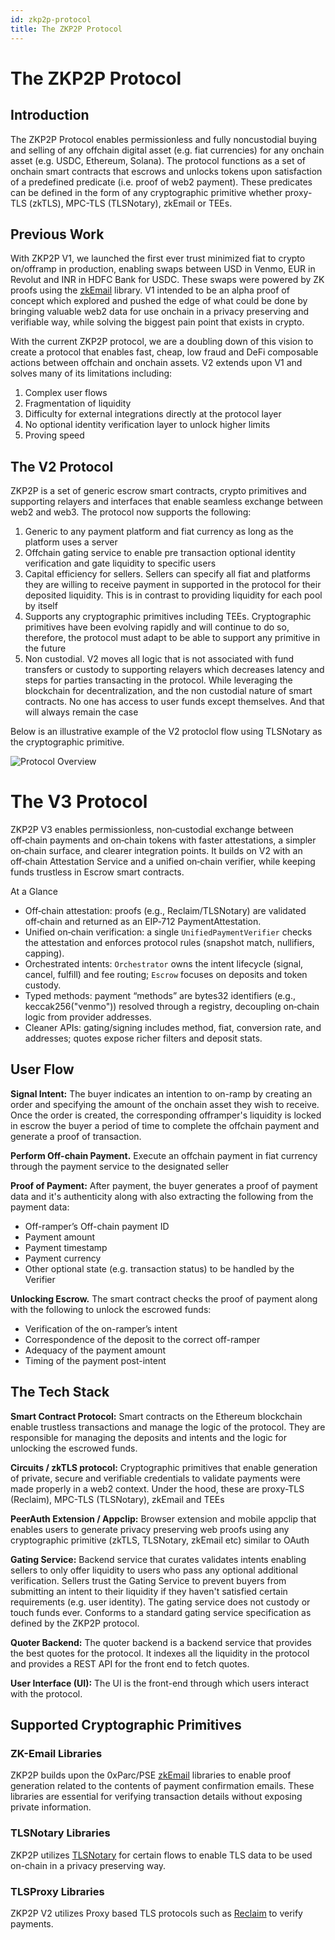 ```yaml
---
id: zkp2p-protocol
title: The ZKP2P Protocol
---
```


# The ZKP2P Protocol

## Introduction

The ZKP2P Protocol enables permissionless and fully noncustodial buying and selling of any offchain digital asset (e.g. fiat currencies) for any onchain asset (e.g. USDC, Ethereum, Solana). The protocol functions as a set of onchain smart contracts that escrows and unlocks tokens upon satisfaction of a predefined predicate (i.e. proof of web2 payment). These predicates can be defined in the form of any cryptographic primitive whether proxy-TLS (zkTLS), MPC-TLS (TLSNotary), zkEmail or TEEs.

## Previous Work

With ZKP2P V1, we launched the first ever trust minimized fiat to crypto on/offramp in production, enabling swaps between USD in Venmo, EUR in Revolut and INR in HDFC Bank for USDC. These swaps were powered by ZK proofs using the [zkEmail](https://prove.email/) library. V1 intended to be an alpha proof of concept which explored and pushed the edge of what could be done by bringing valuable web2 data for use onchain in a privacy preserving and verifiable way, while solving the biggest pain point that exists in crypto.

With the current ZKP2P protocol, we are a doubling down of this vision to create a protocol that enables fast, cheap, low fraud and DeFi composable actions between offchain and onchain assets. V2 extends upon V1 and solves many of its limitations including:

1. Complex user flows
2. Fragmentation of liquidity
3. Difficulty for external integrations directly at the protocol layer
4. No optional identity verification layer to unlock higher limits
5. Proving speed

## The V2 Protocol
ZKP2P is a set of generic escrow smart contracts, crypto primitives and supporting relayers and interfaces that enable seamless exchange between web2 and web3. The protocol now supports the following:
1. Generic to any payment platform and fiat currency as long as the platform uses a server
2. Offchain gating service to enable pre transaction optional identity verification and gate liquidity to specific users
3. Capital efficiency for sellers. Sellers can specify all fiat and platforms they are willing to receive payment in supported in the protocol for their deposited liquidity. This is in contrast to providing liquidity for each pool by itself
4. Supports any cryptographic primitives including TEEs. Cryptographic primitives have been evolving rapidly and will continue to do so, therefore, the protocol must adapt to be able to support any primitive in the future
5. Non custodial. V2 moves all logic that is not associated with fund transfers or custody to supporting relayers which decreases latency and steps for parties transacting in the protocol. While leveraging the blockchain for decentralization, and the non custodial nature of smart contracts. No one has access to user funds except themselves. And that will always remain the case


Below is an illustrative example of the V2 protoclol flow using TLSNotary as the cryptographic primitive.

![Protocol Overview](/img/developer/ZKP2PProtocolOverview.jpeg)  

# The V3 Protocol

ZKP2P V3 enables permissionless, non‑custodial exchange between off‑chain payments and on‑chain tokens with faster attestations, a simpler on‑chain surface, and clearer integration points. It builds on V2 with an off‑chain Attestation Service and a unified on‑chain verifier, while keeping funds trustless in Escrow smart contracts.

At a Glance
- Off‑chain attestation: proofs (e.g., Reclaim/TLSNotary) are validated off‑chain and returned as an EIP‑712 PaymentAttestation.
- Unified on‑chain verification: a single `UnifiedPaymentVerifier` checks the attestation and enforces protocol rules (snapshot match, nullifiers, capping).
- Orchestrated intents: `Orchestrator` owns the intent lifecycle (signal, cancel, fulfill) and fee routing; `Escrow` focuses on deposits and token custody.
- Typed methods: payment “methods” are bytes32 identifiers (e.g., keccak256("venmo")) resolved through a registry, decoupling on‑chain logic from provider addresses.
- Cleaner APIs: gating/signing includes method, fiat, conversion rate, and addresses; quotes expose richer filters and deposit stats.


## User Flow
**Signal Intent:** The buyer indicates an intention to on-ramp by creating an order and specifying the amount of the onchain asset they wish to receive. Once the order is created, the corresponding offramper's liquidity is locked in escrow the buyer a period of time to complete the offchain payment and generate a proof of transaction.

**Perform Off-chain Payment.** Execute an offchain payment in fiat currency through the payment service to the designated seller

**Proof of Payment:** After payment, the buyer generates a proof of payment data and it's authenticity along with also extracting the following from the payment data:
- Off-ramper’s Off-chain payment ID
- Payment amount
- Payment timestamp
- Payment currency
- Other optional state (e.g. transaction status) to be handled by the Verifier

**Unlocking Escrow.** The smart contract checks the proof of payment along with the following to unlock the escrowed funds:
- Verification of the on-ramper’s intent
- Correspondence of the deposit to the correct off-ramper
- Adequacy of the payment amount
- Timing of the payment post-intent


## The Tech Stack
**Smart Contract Protocol:** Smart contracts on the Ethereum blockchain enable trustless transactions and manage the logic of the protocol. They are responsible for managing the deposits and intents and the logic for unlocking the escrowed funds.

**Circuits / zkTLS protocol:** Cryptographic primitives that enable generation of private, secure and verifiable credentials to validate payments were made properly in a web2 context. Under the hood, these are proxy-TLS (Reclaim), MPC-TLS (TLSNotary), zkEmail and TEEs

**PeerAuth Extension / Appclip:**  Browser extension and mobile appclip that enables users to generate privacy preserving web proofs using any cryptographic primitive (zkTLS, TLSNotary, zkEmail etc) similar to OAuth

**Gating Service:**  Backend service that curates validates intents enabling sellers to only offer liquidity to users who pass any optional additional verification. Sellers trust the Gating Service to prevent buyers from submitting an intent to their liquidity if they haven't satisfied certain requirements (e.g. user identity). The gating service does not custody or touch funds ever. Conforms to a standard gating service specification as defined by the ZKP2P protocol.

**Quoter Backend:** The quoter backend is a backend service that provides the best quotes for the protocol. It indexes all the liquidity in the protocol and provides a REST API for the front end to fetch quotes.

**User Interface (UI):** The UI is the front-end through which users interact with the protocol.

## Supported Cryptographic Primitives

### ZK-Email Libraries
ZKP2P builds upon the 0xParc/PSE [zkEmail](https://prove.email/) libraries to enable proof generation related to the contents of payment confirmation emails. These libraries are essential for verifying transaction details without exposing private information.

### TLSNotary Libraries
ZKP2P utilizes [TLSNotary](https://tlsnotary.org/) for certain flows to enable TLS data to be used on-chain in a privacy preserving way.

### TLSProxy Libraries
ZKP2P V2 utilizes Proxy based TLS protocols such as [Reclaim](https://reclaimprotocol.org/) to verify payments.
